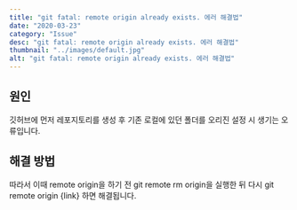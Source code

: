 ```yaml
---
title: "git fatal: remote origin already exists. 에러 해결법"
date: "2020-03-23"
category: "Issue"
desc: "git fatal: remote origin already exists. 에러 해결법"
thumbnail: "../images/default.jpg"
alt: "git fatal: remote origin already exists. 에러 해결법"
---
```


## 원인

깃허브에 먼저 레포지토리를 생성 후 기존 로컬에 있던 폴더를 오리진 설정 시 생기는 오류입니다.

## 해결 방법

따라서 이때 remote origin을 하기 전 git remote rm origin을 실행한 뒤 다시 git remote origin {link} 하면 해결됩니다.
